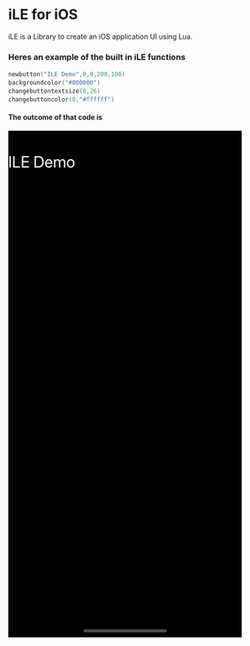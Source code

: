 # iLE for iOS
iLE is a Library to create an iOS application UI using Lua.
### Heres an example of the built in iLE functions
```lua
newbutton("ILE Demo",0,0,200,100)
backgroundcolor("#000000")
changebuttontextsize(0,26)
changebuttoncolor(0,"#ffffff")
```
#### The outcome of that code is
![iLE Example Picture](https://raw.githubusercontent.com/machport/ILE/master/Simulator%20Screen%20Shot%20-%20iPhone%2011%20Pro%20-%202020-04-06%20at%2018.03.00.png)
